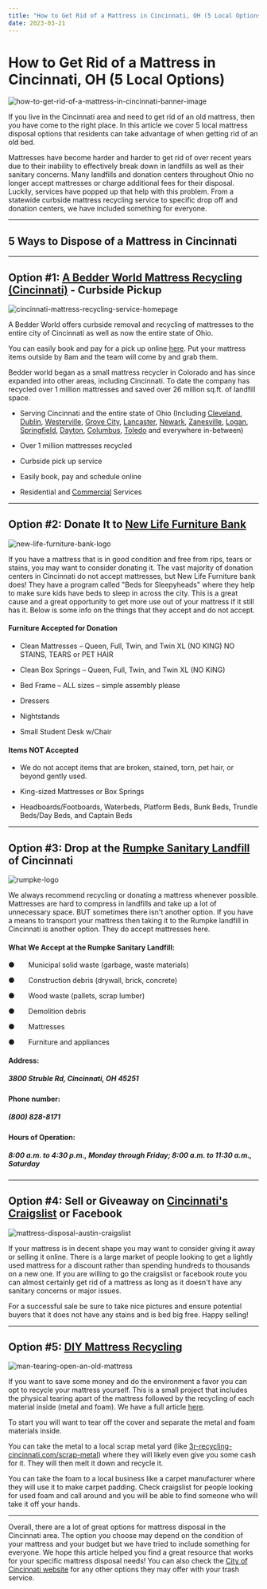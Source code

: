 ```yaml
---
title: "How to Get Rid of a Mattress in Cincinnati, OH (5 Local Options)"
date: 2023-03-21
---
```


# How to Get Rid of a Mattress in Cincinnati, OH (5 Local Options)

![how-to-get-rid-of-a-mattress-in-cincinnati-banner-image](images/Most-Attractive-Youtube-Thumbnail-2023-03-20T192605.520-1024x576.png)

If you live in the Cincinnati area and need to get rid of an old mattress, then you have come to the right place. In this article we cover 5 local mattress disposal options that residents can take advantage of when getting rid of an old bed.

Mattresses have become harder and harder to get rid of over recent years due to their inability to effectively break down in landfills as well as their sanitary concerns. Many landfills and donation centers throughout Ohio no longer accept mattresses or charge additional fees for their disposal. Luckily, services have popped up that help with this problem. From a statewide curbside mattress recycling service to specific drop off and donation centers, we have included something for everyone.

* * *

## 5 Ways to Dispose of a Mattress in Cincinnati

* * *

## Option #1: [A Bedder World Mattress Recycling (Cincinnati)](https://www.abedderworld.com/Cincinnati-OH) - Curbside Pickup

![cincinnati-mattress-recycling-service-homepage](images/Screen-Shot-2023-03-20-at-6.59.10-PM-1024x564.png)

A Bedder World offers curbside removal and recycling of mattresses to the entire city of Cincinnati as well as now the entire state of Ohio.

You can easily book and pay for a pick up online [here](https://www.abedderworld.com/book-online/). Put your mattress items outside by 8am and the team will come by and grab them.

Bedder world began as a small mattress recycler in Colorado and has since expanded into other areas, including Cincinnati. To date the company has recycled over 1 million mattresses and saved over 26 million sq.ft. of landfill space.

- Serving Cincinnati and the entire state of Ohio (Including [Cleveland](https://www.abedderworld.com/how-to-get-rid-of-a-mattress-in-cleveland-oh-5-local-options.html/), [Dublin](https://www.abedderworld.com/Dublin-OH), [Westerville](https://www.abedderworld.com/Westerville-OH), [Grove City](https://www.abedderworld.com/Grove-City-OH), [Lancaster](https://www.abedderworld.com/Lancaster-OH), [Newark](https://www.abedderworld.com/Newark-OH), [Zanesville](https://www.abedderworld.com/Zanesville-OH), [Logan](https://www.abedderworld.com/Logan-OH), [Springfield](https://www.abedderworld.com/Springfield-OH), [Dayton](https://www.abedderworld.com/Dayton-OH), [Columbus](https://www.abedderworld.com/how-to-get-rid-of-a-mattress-in-columbus-ohio.html/), [Toledo](https://www.abedderworld.com/how-to-get-rid-of-a-mattress-in-toledo-ohio.html/) and everywhere in-between)

- Over 1 million mattresses recycled

- Curbside pick up service

- Easily book, pay and schedule online

- Residential and [Commercial](https://www.abedderworld.com/commercial/) Services

* * *

## Option #2: Donate It to [New Life Furniture Bank](https://nlfurniture.org/take-action/donate-furniture/)

![new-life-furniture-bank-logo](images/New-life-furniture-bank-logo.webp)

If you have a mattress that is in good condition and free from rips, tears or stains, you may want to consider donating it. The vast majority of donation centers in Cincinnati do not accept mattresses, but New Life Furniture bank does! They have a program called "Beds for Sleepyheads" where they help to make sure kids have beds to sleep in across the city. This is a great cause and a great opportunity to get more use out of your mattress if it still has it. Below is some info on the things that they accept and do not accept.

#### Furniture Accepted for Donation

- Clean Mattresses – Queen, Full, Twin, and Twin XL (NO KING) NO STAINS, TEARS or PET HAIR

- Clean Box Springs – Queen, Full, Twin, and Twin XL (NO KING) 

- Bed Frame – ALL sizes – simple assembly please

- Dressers

- Nightstands

- Small Student Desk w/Chair

#### Items NOT Accepted

- We do not accept items that are broken, stained, torn, pet hair, or beyond gently used.

- King-sized Mattresses or Box Springs

- Headboards/Footboards, Waterbeds, Platform Beds, Bunk Beds, Trundle Beds/Day Beds, and Captain Beds 

* * *

## Option #3: Drop at the [Rumpke Sanitary Landfill](https://www.rumpke.com/about-us/locations/ohio/cincinnati/landfill) of Cincinnati

![rumpke-logo](images/logo-2018.png)

We always recommend recycling or donating a mattress whenever possible. Mattresses are hard to compress in landfills and take up a lot of unnecessary space. BUT sometimes there isn't another option. If you have a means to transport your mattress then taking it to the Rumpke landfill in Cincinnati is another option. They do accept mattresses here.

#### What We Accept at the Rumpke Sanitary Landfill:

●       Municipal solid waste (garbage, waste materials)

●       Construction debris (drywall, brick, concrete)

●       Wood waste (pallets, scrap lumber)

●       Demolition debris

●       Mattresses

●       Furniture and appliances

#### **Address:** 

##### 3800 Struble Rd, Cincinnati, OH 45251

#### **Phone number:** 

##### (800) 828-8171

#### **Hours of Operation:** 

##### 8:00 a.m. to 4:30 p.m., Monday through Friday; 8:00 a.m. to 11:30 a.m., Saturday

* * *

## Option #4: Sell or Giveaway on [Cincinnati's Craigslist](https://cincinnati.craigslist.org/) or Facebook

![mattress-disposal-austin-craigslist](images/Screen-Shot-2019-12-11-at-8.06.07-AM-edited.png)

If your mattress is in decent shape you may want to consider giving it away or selling it online. There is a large market of people looking to get a lightly used mattress for a discount rather than spending hundreds to thousands on a new one. If you are willing to go the craigslist or facebook route you can almost certainly get rid of a mattress as long as it doesn't have any sanitary concerns or major issues.

For a successful sale be sure to take nice pictures and ensure potential buyers that it does not have any stains and is bed big free. Happy selling!

* * *

## Option #5: [DIY Mattress Recycling](https://www.abedderworld.com/how-to-recycle-a-mattress/)

![man-tearing-open-an-old-mattress](images/Screen-Shot-2019-04-08-at-1.56.55-PM-1024x572.webp)

If you want to save some money and do the environment a favor you can opt to recycle your mattress yourself. This is a small project that includes the physical tearing apart of the mattress followed by the recycling of each material inside (metal and foam). We have a full article [here](https://www.abedderworld.com/how-to-recycle-a-mattress/).

To start you will want to tear off the cover and separate the metal and foam materials inside.

You can take the metal to a local scrap metal yard (like [3r-recycling-cincinnati.com/scrap-metal](https://www.3r-recycling-cincinnati.com/scrap-metal)) where they will likely even give you some cash for it. They will then melt it down and recycle it.

You can take the foam to a local business like a carpet manufacturer where they will use it to make carpet padding. Check craigslist for people looking for used foam and call around and you will be able to find someone who will take it off your hands.

* * *

Overall, there are a lot of great options for mattress disposal in the Cincinnati area. The option you choose may depend on the condition of your mattress and your budget but we have tried to include something for everyone. We hope this article helped you find a great resource that works for your specific mattress disposal needs! You can also check the [City of Cincinnati website](https://www.cincinnati-oh.gov/public-services/garbage-collection/) for any other options they may offer with your trash service.
